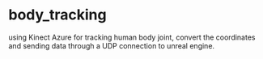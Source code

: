 # body_tracking
using Kinect Azure for tracking human body joint, convert the coordinates and sending data through a UDP connection to unreal engine. 
